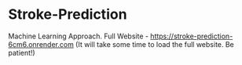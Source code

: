 # Stroke-Prediction

Machine Learning Approach.
Full Website - https://stroke-prediction-6cm6.onrender.com 
(It will take some time to load the full website. Be patient!)
